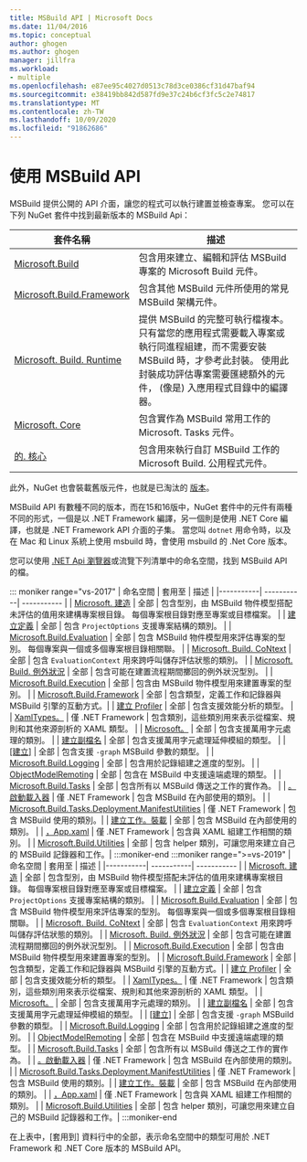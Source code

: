 ```yaml
---
title: MSBuild API | Microsoft Docs
ms.date: 11/04/2016
ms.topic: conceptual
author: ghogen
ms.author: ghogen
manager: jillfra
ms.workload:
- multiple
ms.openlocfilehash: e87ee95c4027d0513c78d3ce0386cf31d47baf94
ms.sourcegitcommit: e38419bb842d587fd9e37c24b6cf3fc5c2e74817
ms.translationtype: MT
ms.contentlocale: zh-TW
ms.lasthandoff: 10/09/2020
ms.locfileid: "91862686"
---
```

# <a name="use-the-msbuild-api"></a>使用 MSBuild API

MSBuild 提供公開的 API 介面，讓您的程式可以執行建置並檢查專案。 您可以在下列 NuGet 套件中找到最新版本的 MSBuild Api：

| 套件名稱 | 描述 |
| ------------ | ----------- |
| [Microsoft.Build](https://www.nuget.org/packages/Microsoft.Build) | 包含用來建立、編輯和評估 MSBuild 專案的 Microsoft Build 元件。|
| [Microsoft.Build.Framework](https://www.nuget.org/packages/Microsoft.Build.Framework)| 包含其他 MSBuild 元件所使用的常見 MSBuild 架構元件。 |
| [Microsoft. Build. Runtime](https://www.nuget.org/packages/Microsoft.Build.Runtime) | 提供 MSBuild 的完整可執行檔複本。 只有當您的應用程式需要載入專案或執行同進程組建，而不需要安裝 MSBuild 時，才參考此封裝。 使用此封裝成功評估專案需要匯總額外的元件， (像是) 入應用程式目錄中的編譯器。 |
| [Microsoft. Core](https://www.nuget.org/packages/Microsoft.Build.Tasks.Core) | 包含實作為 MSBuild 常用工作的 Microsoft. Tasks 元件。 |
| [的. 核心](https://www.nuget.org/packages/Microsoft.Build.Utilities.Core) | 包含用來執行自訂 MSBuild 工作的 Microsoft Build. 公用程式元件。 |

此外，NuGet 也會裝載舊版元件，也就是已淘汰的 [版本](https://www.nuget.org/packages/Microsoft.Build.Engine)。

MSBuild API 有數種不同的版本，而在15和16版中，NuGet 套件中的元件有兩種不同的形式，一個是以 .NET Framework 編譯，另一個則是使用 .NET Core 編譯，也就是 .NET Framework API 介面的子集。  當您叫 `dotnet` 用命令時，以及在 Mac 和 Linux 系統上使用 msbuild 時，會使用 msbuild 的 .Net Core 版本。

您可以使用 [.NET Api 瀏覽器](/dotnet/api)或流覽下列清單中的命名空間，找到 MSBuild API 的檔。

::: moniker range="vs-2017"
| 命名空間 | 套用至 | 描述 |
|-----------| -----------| ----------- |
| [Microsoft. 建造](/dotnet/api/Microsoft.Build.Construction?view=msbuild-15&preserve-view=true) | 全部 |  包含型別，由 MSBuild 物件模型搭配未評估的值用來建構專案根目錄。 每個專案根目錄對應至專案或目標檔案。 |
| [建立定義](/dotnet/api/Microsoft.Build.Definition?view=msbuild-15&preserve-view=true) | 全部 | 包含 `ProjectOptions` 支援專案結構的類別。 |
| [Microsoft.Build.Evaluation](/dotnet/api/Microsoft.Build.Evaluation?view=msbuild-15&preserve-view=true) | 全部 | 包含 MSBuild 物件模型用來評估專案的型別。 每個專案與一個或多個專案根目錄相關聯。 |
| [Microsoft. Build. CoNtext](/dotnet/api/Microsoft.Build.Evaluation.Context?view=msbuild-15&preserve-view=true) | 全部 | 包含 `EvaluationContext` 用來跨呼叫儲存評估狀態的類別。 |
| [Microsoft. Build. 例外狀況](/dotnet/api/Microsoft.Build.Exceptions?view=msbuild-15&preserve-view=true) | 全部 | 包含可能在建置流程期間擲回的例外狀況型別。 |
| [Microsoft.Build.Execution](/dotnet/api/Microsoft.Build.Execution?view=msbuild-15&preserve-view=true) | 全部 | 包含由 MSBuild 物件模型用來建置專案的型別。 |
| [Microsoft.Build.Framework](/dotnet/api/Microsoft.Build.Framework?view=msbuild-15&preserve-view=true) | 全部 | 包含類型，定義工作和記錄器與 MSBuild 引擎的互動方式。|
| [建立 Profiler](/dotnet/api/Microsoft.Build.Framework.Profiler?view=msbuild-15&preserve-view=true) | 全部 | 包含支援效能分析的類型。 |
| [XamlTypes。](/dotnet/api/Microsoft.Build.Framework.XamlTypes?view=msbuild-15&preserve-view=true) | 僅 .NET Framework | 包含類別，這些類別用來表示從檔案、規則和其他來源剖析的 XAML 類型。 |
| [Microsoft。](/dotnet/api/Microsoft.Build.Globbing?view=msbuild-15&preserve-view=true) | 全部 | 包含支援萬用字元處理的類別。 |
| [建立副檔名](/dotnet/api/Microsoft.Build.Globbing.Extensions?view=msbuild-15&preserve-view=true) | 全部 | 包含支援萬用字元處理延伸模組的類型。 |
| [[建立]](/dotnet/api/Microsoft.Build.Graph?view=msbuild-15&preserve-view=true) | 全部 | 包含支援 `-graph` MSBuild 參數的類型。 |
| [Microsoft.Build.Logging](/dotnet/api/Microsoft.Build.Logging?view=msbuild-15&preserve-view=true) | 全部 | 包含用於記錄組建之進度的型別。 |
| [ObjectModelRemoting](/dotnet/api/Microsoft.Build.ObjectModelRemoting?view=msbuild-15&preserve-view=true) | 全部 | 包含在 MSBuild 中支援遠端處理的類型。 |
| [Microsoft.Build.Tasks](/dotnet/api/Microsoft.Build.Tasks?view=msbuild-15&preserve-view=true) | 全部 | 包含所有以 MSBuild 傳送之工作的實作為。 |
| [。啟動載入器](/dotnet/api/Microsoft.Build.Tasks.Deployment.Bootstrapper?view=msbuild-15&preserve-view=true) | 僅 .NET Framework | 包含 MSBuild 在內部使用的類別。 |
| [Microsoft.Build.Tasks.Deployment.ManifestUtilities](/dotnet/api/Microsoft.Build.Tasks.Deployment.ManifestUtilities?view=msbuild-15&preserve-view=true) | 僅 .NET Framework | 包含 MSBuild 使用的類別。|
| [建立工作。裝載](/dotnet/api/Microsoft.Build.Tasks.Hosting?view=msbuild-15&preserve-view=true) | 全部 | 包含 MSBuild 在內部使用的類別。 |
| [，App.xaml](/dotnet/api/Microsoft.Build.Tasks.Xaml?view=msbuild-15&preserve-view=true) | 僅 .NET Framework | 包含與 XAML 組建工作相關的類別。 |
| [Microsoft.Build.Utilities](/dotnet/api/Microsoft.Build.Utilities?view=msbuild-15&preserve-view=true) | 全部 | 包含 helper 類別，可讓您用來建立自己的 MSBuild 記錄器和工作。|
:::moniker-end
:::moniker range=">=vs-2019"
| 命名空間 | 套用至 | 描述 |
|-----------| -----------| ----------- |
| [Microsoft. 建造](/dotnet/api/Microsoft.Build.Construction?view=msbuild-16&preserve-view=true) | 全部 |  包含型別，由 MSBuild 物件模型搭配未評估的值用來建構專案根目錄。 每個專案根目錄對應至專案或目標檔案。 |
| [建立定義](/dotnet/api/Microsoft.Build.Definition?view=msbuild-16&preserve-view=true) | 全部 | 包含 `ProjectOptions` 支援專案結構的類別。 |
| [Microsoft.Build.Evaluation](/dotnet/api/Microsoft.Build.Evaluation?view=msbuild-16&preserve-view=true) | 全部 | 包含 MSBuild 物件模型用來評估專案的型別。 每個專案與一個或多個專案根目錄相關聯。 |
| [Microsoft. Build. CoNtext](/dotnet/api/Microsoft.Build.Evaluation.Context?view=msbuild-16&preserve-view=true) | 全部 | 包含 `EvaluationContext` 用來跨呼叫儲存評估狀態的類別。 |
| [Microsoft. Build. 例外狀況](/dotnet/api/Microsoft.Build.Exceptions?view=msbuild-16&preserve-view=true) | 全部 | 包含可能在建置流程期間擲回的例外狀況型別。 |
| [Microsoft.Build.Execution](/dotnet/api/Microsoft.Build.Execution?view=msbuild-16&preserve-view=true) | 全部 | 包含由 MSBuild 物件模型用來建置專案的型別。 |
| [Microsoft.Build.Framework](/dotnet/api/Microsoft.Build.Framework?view=msbuild-16&preserve-view=true) | 全部 | 包含類型，定義工作和記錄器與 MSBuild 引擎的互動方式。|
| [建立 Profiler](/dotnet/api/Microsoft.Build.Framework.Profiler?view=msbuild-16&preserve-view=true) | 全部 | 包含支援效能分析的類型。 |
| [XamlTypes。](/dotnet/api/Microsoft.Build.Framework.XamlTypes?view=msbuild-16&preserve-view=true) | 僅 .NET Framework | 包含類別，這些類別用來表示從檔案、規則和其他來源剖析的 XAML 類型。 |
| [Microsoft。](/dotnet/api/Microsoft.Build.Globbing?view=msbuild-16&preserve-view=true) | 全部 | 包含支援萬用字元處理的類別。 |
| [建立副檔名](/dotnet/api/Microsoft.Build.Globbing.Extensions?view=msbuild-16&preserve-view=true) | 全部 | 包含支援萬用字元處理延伸模組的類型。 |
| [[建立]](/dotnet/api/Microsoft.Build.Graph?view=msbuild-16&preserve-view=true) | 全部 | 包含支援 `-graph` MSBuild 參數的類型。 |
| [Microsoft.Build.Logging](/dotnet/api/Microsoft.Build.Logging?view=msbuild-16&preserve-view=true) | 全部 | 包含用於記錄組建之進度的型別。 |
| [ObjectModelRemoting](/dotnet/api/Microsoft.Build.ObjectModelRemoting?view=msbuild-16&preserve-view=true) | 全部 | 包含在 MSBuild 中支援遠端處理的類型。 |
| [Microsoft.Build.Tasks](/dotnet/api/Microsoft.Build.Tasks?view=msbuild-16&preserve-view=true) | 全部 | 包含所有以 MSBuild 傳送之工作的實作為。 |
| [。啟動載入器](/dotnet/api/Microsoft.Build.Tasks.Deployment.Bootstrapper?view=msbuild-16&preserve-view=true) | 僅 .NET Framework | 包含 MSBuild 在內部使用的類別。 |
| [Microsoft.Build.Tasks.Deployment.ManifestUtilities](/dotnet/api/Microsoft.Build.Tasks.Deployment.ManifestUtilities?view=msbuild-16&preserve-view=true) | 僅 .NET Framework | 包含 MSBuild 使用的類別。|
| [建立工作。裝載](/dotnet/api/Microsoft.Build.Tasks.Hosting?view=msbuild-16&preserve-view=true) | 全部 | 包含 MSBuild 在內部使用的類別。 |
| [，App.xaml](/dotnet/api/Microsoft.Build.Tasks.Xaml?view=msbuild-16&preserve-view=true) | 僅 .NET Framework | 包含與 XAML 組建工作相關的類別。 |
| [Microsoft.Build.Utilities](/dotnet/api/Microsoft.Build.Utilities?view=msbuild-16&preserve-view=true) | 全部 | 包含 helper 類別，可讓您用來建立自己的 MSBuild 記錄器和工作。|
:::moniker-end

在上表中，[套用到] 資料行中的全部，表示命名空間中的類型可用於 .NET Framework 和 .NET Core 版本的 MSBuild API。
